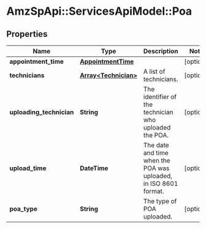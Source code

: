 # AmzSpApi::ServicesApiModel::Poa

## Properties
Name | Type | Description | Notes
------------ | ------------- | ------------- | -------------
**appointment_time** | [**AppointmentTime**](AppointmentTime.md) |  | [optional] 
**technicians** | [**Array&lt;Technician&gt;**](Technician.md) | A list of technicians. | [optional] 
**uploading_technician** | **String** | The identifier of the technician who uploaded the POA. | [optional] 
**upload_time** | **DateTime** | The date and time when the POA was uploaded, in ISO 8601 format. | [optional] 
**poa_type** | **String** | The type of POA uploaded. | [optional] 

